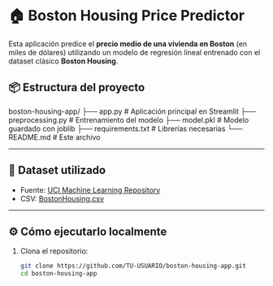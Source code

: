 # 🏠 Boston Housing Price Predictor

Esta aplicación predice el **precio medio de una vivienda en Boston** (en miles de dólares) utilizando un modelo de regresión lineal entrenado con el dataset clásico **Boston Housing**.

## 📦 Estructura del proyecto

boston-housing-app/
├── app.py # Aplicación principal en Streamlit
├── preprocessing.py # Entrenamiento del modelo
├── model.pkl # Modelo guardado con joblib
├── requirements.txt # Librerías necesarias
└── README.md # Este archivo


---

## 🧪 Dataset utilizado

- Fuente: [UCI Machine Learning Repository](https://archive.ics.uci.edu/ml/datasets/Housing)
- CSV: [BostonHousing.csv](https://raw.githubusercontent.com/selva86/datasets/master/BostonHousing.csv)

---

## ⚙️ Cómo ejecutarlo localmente

1. Clona el repositorio:
   ```bash
   git clone https://github.com/TU-USUARIO/boston-housing-app.git
   cd boston-housing-app

